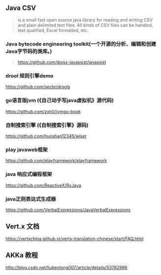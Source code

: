 ## Java CSV
>is a small fast open source java library for reading and writing CSV and plain delimited text files. All kinds of CSV files can be handled, text qualified, Excel formatted, etc.

### Java bytecode engineering toolkit(一个开源的分析、编辑和创建Java字节码的类库。)
> https://github.com/jboss-javassist/javassist

### drool 规则引擎demo
https://github.com/secbr/drools
### go语言版jvm (《自己动手写java虚拟机》源代码)
https://github.com/zxh0/jvmgo-book
### 自制搜索引擎 (《自制搜索引擎》源码)
https://github.com/huoshan12345/wiser

### play javaweb框架
https://github.com/playframework/playframework

### java 响应式编程框架
https://github.com/ReactiveX/RxJava

###  java正则表达式生成器
https://github.com/VerbalExpressions/JavaVerbalExpressions

## Vert.x 文档
https://vertxchina.github.io/vertx-translation-chinese/start/FAQ.html

## AKKa  教程
http://blog.csdn.net/liubenlong007/article/details/53782966
